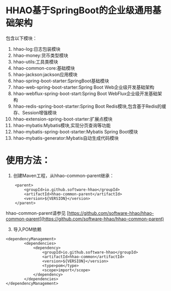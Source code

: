 # HHAO基于SpringBoot的企业级通用基础架构

包含以下模块：

1. hhao-log:日志包装模块
2. hhao-money:货币类型模块
3. hhao-utils:工具类模块
4. hhao-common-core:基础模块
5. hhao-jackson:jackson应用模块
6. hhao-spring-boot-starter:SpringBoot基础模块
7. hhao-web-spring-boot-starter:Spring Boot Web企业级开发基础架构
8. hhao-webflux-spring-boot-start:Spring Boot WebFlux企业级开发基础架构
9. hhao-redis-spring-boot-starter:Spring Boot Redis模块,包含基于Redis的缓存、Session增强模块
10. hhao-extension-spring-boot-starter:扩展点模块
11. hhao-mybatis:Mybatis模块,实现分页查询等功能
12. hhao-mybatis-spring-boot-starter:Mybatis Spring Boot模块
13. hhao-mybatis-generator:Mybatis自动生成代码模块

# 使用方法：

1. 创建Maven工程，从hhao-common-parent继承：

```
    <parent>
        <groupId>io.github.software-hhao</groupId>
        <artifactId>hhao-common-parent</artifactId>
        <version>${VERSION}</version>
    </parent>
```

hhao-common-parent请参见 [https://github.com/software-hhao/hhao-common-parent](https://github.com/software-hhao/hhao-common-parent)

3. 导入POM依赖

```
<dependencyManagement>
        <dependencies>
            <dependency>
                <groupId>io.github.software-hhao</groupId>
                <artifactId>hhao-common</artifactId>
                <version>${VERSION}</version>
                <type>pom</type>
                <scope>import</scope>
            </dependency>
        </dependencies>
</dependencyManagement>
```
